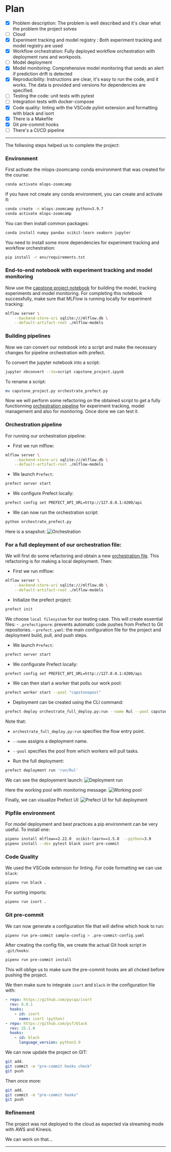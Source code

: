 # Plan
- [x] Problem description: The problem is well described and it's clear what the problem the project solves
- [ ] Cloud
- [x] Experiment tracking and model registry
: Both experiment tracking and model registry are used
- [x] Workflow orchestration: Fully deployed workflow orchestration with deployment runs and workpools.
- [ ] Model deployment
- [x] Model monitoring: Comprehensive model monitoring that sends an alert if prediction drift is detected
- [x] Reproducibility: Instructions are clear, it's easy to run the code, and it works. The data is provided and versions for dependencies are specified.
- [ ] Testing the code: unit tests with pytest
- [ ] Integration tests with docker-compose
- [x] Code quality: linting with the VSCode pylint extension and formatting with black and isort
- [x] There is a Makefile
- [x] Git pre-commit hooks
- [ ] There's a CI/CD pipeline
---

The follwoing steps helped us to complete the project:

### Environment
First activate the mlops-zoomcamp conda environment that was created for the course:
```sh
conda activate mlops-zoomcamp
```
If you have not create any conda environment, you can create and activate it:
```sh
conda create -n mlops-zoomcamp python=3.9.7
conda activate mlops-zoomcamp
```
You can then install common packages:
```sh
conda install numpy pandas scikit-learn seaborn jupyter
```

You need to install some more dependencies for experiment tracking and workflow orchestration:
```sh
pip install -r env/requirements.txt
```

### End-to-end notebook with experiment tracking and model monitoring
Now use the [capstone project notebook](./capstone_project.ipynb) for building the model, tracking experiments and model monitoring. For completing this notebook successfully, make sure that MLFlow is running locally for experiment tracking:
```sh
mlflow server \
    --backend-store-uri sqlite:///mlflow.db \
    --default-artifact-root ./mlflow-models
```

### Building pipelines
Now we can convert our notebook into a script and make the necessary changes for pipeline orchestration with prefect.

To convert the jupyter notebook into a script:
```sh
jupyter nbconvert --to=script capstone_project.ipynb
```

To rename a script:
```sh
mv capstone_project.py orchestrate_prefect.py
```
Now we will perform some refactoring on the obtained script to get a fully functionning [orchestration pipeline](./orchestrate_prefect.py) for experiment tracking, model management and also for monitoring. Once done we can test it.


### Orchestration pipeline
For running our orchestration pipeline:

- First we run mlflow:
```sh
mlflow server \
    --backend-store-uri sqlite:///mlflow.db \
    --default-artifact-root ./mlflow-models
```
- We launch `Prefect`:
```sh
prefect server start
```
- We configure Prefect locally:
```sh
prefect config set PREFECT_API_URL=http://127.0.0.1:4200/api
```
- We can now run the orchestration script:
```sh
python orchestrate_prefect.py
```
Here is a snapshot:
![Orchestration](./images/orchestration.png)

### For a full deployment of our orchestration file:
We will first do some refactoring and obtain a new [orchestration file](./orchestrate_full_deploy_.py). This refactoring is for making a local deployment. Then:
- First we run mlflow:
```sh
mlflow server \
    --backend-store-uri sqlite:///mlflow.db \
    --default-artifact-root ./mlflow-models
```

- Initialize the prefect project:
```sh
prefect init
```
We choose `local filesystem` for our testing case. This will create essential files:
    - `.prefectignore`: prevents automatic code pushes from Prefect to Git repositories.
    - `prefect.yaml`: the main configuration file for the project and deployment build, pull, and push steps.

- We launch `Prefect`:
```sh
prefect server start
```
- We configurate Prefect locally:
```sh
prefect config set PREFECT_API_URL=http://127.0.0.1:4200/api
```
- We can then start a worker that polls our work pool:
```sh
prefect worker start --pool "capstonepool"
```
- Deployment can be created using the CLI command:
```bash
prefect deploy orchestrate_full_deploy.py:run --name Rul --pool capstonepool
```
Note that:
  - `orchestrate_full_deploy.py:run` specifies the flow entry point.
  - `--name` assigns a deployment name.
  - `--pool` specifies the pool from which workers will pull tasks.

- Run the full deployment:
```sh
prefect deployment run 'run/Rul'
```
We can see the deployement launch:
![Deployment run](./images/deployment_run.png)

Here the working pool with monitoring message:
![Working pool](./images/pool_working.png)

Finally, we can visualize Prefect UI:
![Prefect UI for full deployment](./images/full_deploy_ui.png)

### Pipfile environment
For model deployment and best practices a pip environment can be very useful. To install one:
```sh
pipenv install mlflow==2.22.0  scikit-learn==1.5.0  --python=3.9
pipenv install --dev pytest black isort pre-commit
```
### Code Quality
We used the VSCode extension for linting. For code formatting we can use `black`:
```sh
pipenv run black .
```
For sorting imports:
```sh
pipenv run isort .
```

### Git pre-commit
We can now generate a configuration file that will define which hook to run:
```sh
pipenv run pre-commit sample-config > .pre-commit-config.yaml
```
After creating the config file, we create the actual Git hook script in `.git/hooks`:
```sh
pipenv run pre-commit install
```
This will oblige us to make sure the pre-commit hooks are all chcked before pushing the project.

We then make sure to integrate `isort` and `black` in the configuration file with:
```yaml
- repo: https://github.com/pycqa/isort
  rev: 6.0.1
  hooks:
    - id: isort
      name: isort (python)
- repo: https://github.com/psf/black
  rev: 25.1.0
  hooks:
    - id: black
      language_version: python3.9
```

We can now update the project on GIT:
```sh
git add.
git commit -m "pre-commit hooks check"
git push
```
Then once more:
```sh
git add.
git commit -m "pre-commit hooks"
git push
```

### Refinement
The project was not deployed to the cloud as expected via streaming mode with AWS and Kinesis.

We can work on that...

---
